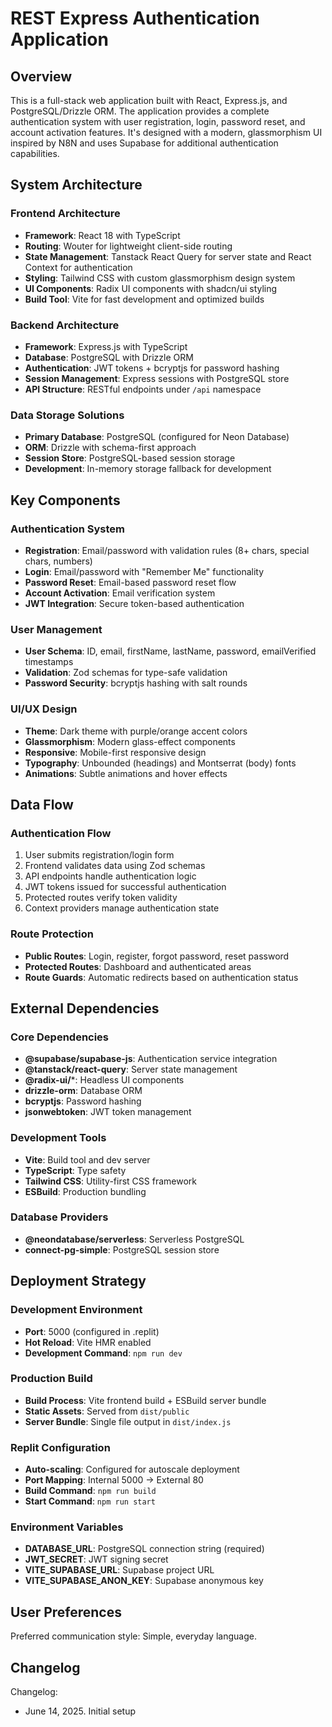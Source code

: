 # REST Express Authentication Application

## Overview
This is a full-stack web application built with React, Express.js, and PostgreSQL/Drizzle ORM. The application provides a complete authentication system with user registration, login, password reset, and account activation features. It's designed with a modern, glassmorphism UI inspired by N8N and uses Supabase for additional authentication capabilities.

## System Architecture

### Frontend Architecture
- **Framework**: React 18 with TypeScript
- **Routing**: Wouter for lightweight client-side routing
- **State Management**: Tanstack React Query for server state and React Context for authentication
- **Styling**: Tailwind CSS with custom glassmorphism design system
- **UI Components**: Radix UI components with shadcn/ui styling
- **Build Tool**: Vite for fast development and optimized builds

### Backend Architecture
- **Framework**: Express.js with TypeScript
- **Database**: PostgreSQL with Drizzle ORM
- **Authentication**: JWT tokens + bcryptjs for password hashing
- **Session Management**: Express sessions with PostgreSQL store
- **API Structure**: RESTful endpoints under `/api` namespace

### Data Storage Solutions
- **Primary Database**: PostgreSQL (configured for Neon Database)
- **ORM**: Drizzle with schema-first approach
- **Session Store**: PostgreSQL-based session storage
- **Development**: In-memory storage fallback for development

## Key Components

### Authentication System
- **Registration**: Email/password with validation rules (8+ chars, special chars, numbers)
- **Login**: Email/password with "Remember Me" functionality
- **Password Reset**: Email-based password reset flow
- **Account Activation**: Email verification system
- **JWT Integration**: Secure token-based authentication

### User Management
- **User Schema**: ID, email, firstName, lastName, password, emailVerified timestamps
- **Validation**: Zod schemas for type-safe validation
- **Password Security**: bcryptjs hashing with salt rounds

### UI/UX Design
- **Theme**: Dark theme with purple/orange accent colors
- **Glassmorphism**: Modern glass-effect components
- **Responsive**: Mobile-first responsive design
- **Typography**: Unbounded (headings) and Montserrat (body) fonts
- **Animations**: Subtle animations and hover effects

## Data Flow

### Authentication Flow
1. User submits registration/login form
2. Frontend validates data using Zod schemas
3. API endpoints handle authentication logic
4. JWT tokens issued for successful authentication
5. Protected routes verify token validity
6. Context providers manage authentication state

### Route Protection
- **Public Routes**: Login, register, forgot password, reset password
- **Protected Routes**: Dashboard and authenticated areas
- **Route Guards**: Automatic redirects based on authentication status

## External Dependencies

### Core Dependencies
- **@supabase/supabase-js**: Authentication service integration
- **@tanstack/react-query**: Server state management
- **@radix-ui/***: Headless UI components
- **drizzle-orm**: Database ORM
- **bcryptjs**: Password hashing
- **jsonwebtoken**: JWT token management

### Development Tools
- **Vite**: Build tool and dev server
- **TypeScript**: Type safety
- **Tailwind CSS**: Utility-first CSS framework
- **ESBuild**: Production bundling

### Database Providers
- **@neondatabase/serverless**: Serverless PostgreSQL
- **connect-pg-simple**: PostgreSQL session store

## Deployment Strategy

### Development Environment
- **Port**: 5000 (configured in .replit)
- **Hot Reload**: Vite HMR enabled
- **Development Command**: `npm run dev`

### Production Build
- **Build Process**: Vite frontend build + ESBuild server bundle
- **Static Assets**: Served from `dist/public`
- **Server Bundle**: Single file output in `dist/index.js`

### Replit Configuration
- **Auto-scaling**: Configured for autoscale deployment
- **Port Mapping**: Internal 5000 → External 80
- **Build Command**: `npm run build`
- **Start Command**: `npm run start`

### Environment Variables
- **DATABASE_URL**: PostgreSQL connection string (required)
- **JWT_SECRET**: JWT signing secret
- **VITE_SUPABASE_URL**: Supabase project URL
- **VITE_SUPABASE_ANON_KEY**: Supabase anonymous key

## User Preferences

Preferred communication style: Simple, everyday language.

## Changelog

Changelog:
- June 14, 2025. Initial setup